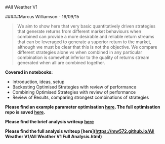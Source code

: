 #All Weather V1

#####Marcus Williamson - 16/09/15

> We aim to show here that very basic quantitatively driven strategies that generate returns from different market behaviours when combined can provide a more desirable and reliable return streams that can be leveraged to generate a superior return to the market, although we must be clear that this is not the objective.
> We compare different strategies alone vs when combined in any particular combination is somewhat inferior to the quality of returns stream generated when all are combined together.

__Covered in notebooks:__
* Introduction, ideas, setup
* Backesting Optimised Strategies with review of performance
* Combining Optimised Strategies with review of performance
* Review of Results, comparing strongest combinations of strategies

**Please find an example parameter optimisation [here](https://mw572.github.io/All%20Weather%20V1/Parameter%20Optimisation%20-%20All%20Weather%20V1%20Pairs%20Trade%20-%202007%20-%202010%20-%20Final.html). The full optimisation repo is saved [here](https://github.com/ArtificialInvestor/algo-optimisation).**

**Please find the brief analysis writeup [here](http://mw572.github.io/All%20Weather%20V1/All%20Weather%20V1%20Brief%20Analysis/All_Weather_V1_Brief_Analysis.html)**

**Please find the full analysis writeup [here](https://mw572.github.io/All Weather V1/All Weather V1 Full Analysis.html)**


